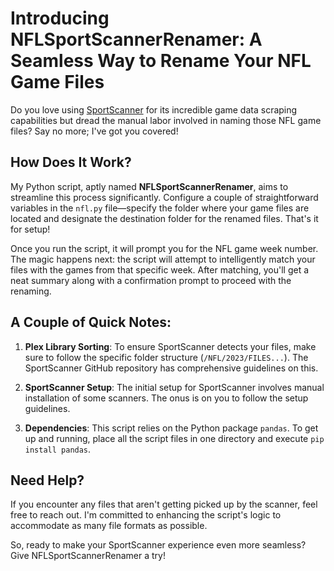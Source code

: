# Introducing NFLSportScannerRenamer: A Seamless Way to Rename Your NFL Game Files

Do you love using [SportScanner](https://github.com/mmmmmtasty/SportScanner/tree/master) for its incredible game data scraping capabilities but dread the manual labor involved in naming those NFL game files? Say no more; I've got you covered!

## How Does It Work?

My Python script, aptly named **NFLSportScannerRenamer**, aims to streamline this process significantly. Configure a couple of straightforward variables in the `nfl.py` file—specify the folder where your game files are located and designate the destination folder for the renamed files. That's it for setup!

Once you run the script, it will prompt you for the NFL game week number. The magic happens next: the script will attempt to intelligently match your files with the games from that specific week. After matching, you'll get a neat summary along with a confirmation prompt to proceed with the renaming.

## A Couple of Quick Notes:

1. **Plex Library Sorting**: To ensure SportScanner detects your files, make sure to follow the specific folder structure (`/NFL/2023/FILES...`). The SportScanner GitHub repository has comprehensive guidelines on this.
   
2. **SportScanner Setup**: The initial setup for SportScanner involves manual installation of some scanners. The onus is on you to follow the setup guidelines.

3. **Dependencies**: This script relies on the Python package `pandas`. To get up and running, place all the script files in one directory and execute `pip install pandas`.

## Need Help?

If you encounter any files that aren't getting picked up by the scanner, feel free to reach out. I'm committed to enhancing the script's logic to accommodate as many file formats as possible.

So, ready to make your SportScanner experience even more seamless? Give NFLSportScannerRenamer a try!
